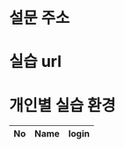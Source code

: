 
설문 주소
======================


실습 url
======================


개인별 실습 환경
======================

|No  |Name    | login                                                           |
| -- | ------ | --------------------------------------------------------------- |

